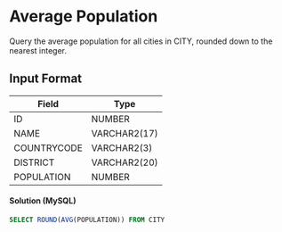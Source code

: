 # Average Population

Query the average population for all cities in CITY, rounded down to the nearest integer.

## Input Format

|  Field | Type |
|-------|-----|
| ID    | NUMBER |
| NAME  | VARCHAR2(17)  |
| COUNTRYCODE | VARCHAR2(3)  |
| DISTRICT| VARCHAR2(20)  |
| POPULATION | NUMBER |

#### Solution (MySQL)
```sql
SELECT ROUND(AVG(POPULATION)) FROM CITY
